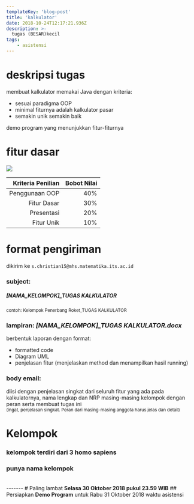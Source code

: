 ```yaml
---
templateKey: 'blog-post'
title: 'kalkulator'
date: 2018-10-24T12:17:21.936Z 
description: >-
  tugas (BESAR)kecil
tags:
    - asistensi
---
```


# deskripsi tugas
membuat kalkulator memakai Java dengan kriteria: 
- sesuai paradigma OOP
- minimal fiturnya adalah kalkulator pasar
- semakin unik semakin baik   

demo program yang menunjukkan fitur-fiturnya
# fitur dasar
<img src="https://s12emagst.akamaized.net/products/14501/14500602/images/res_03a71ff180fdab0cd6663061f64286ca_full.jpg" class="center smaller"/>     

 Kriteria Penilian 	| Bobot Nilai 	|
-------------------:|-------------:	|
Penggunaan OOP    	| 40%         	|
Fitur Dasar       	| 30%         	|
Presentasi        	| 20%         	|
Fitur Unik        	| 10%         	|

# format pengiriman 
dikirim ke `s.christian15@mhs.matematika.its.ac.id`
### subject:
##### [NAMA_KELOMPOK]_TUGAS KALKULATOR    
<small>contoh: Kelompok Penerbang Roket_TUGAS KALKULATOR</small>
### lampiran: <i>[NAMA_KELOMPOK]_TUGAS KALKULATOR.docx</i>
berbentuk laporan dengan format: 
- formatted code 
- Diagram UML 
- penjelasan fitur (menjelaskan method dan menampilkan hasil running)


### body email: 
diisi dengan penjelasan singkat dari seluruh fitur yang ada pada kalkulatornya, nama lengkap dan NRP masing-masing kelompok dengan peran serta membuat tugas ini    
<small>(ingat, penjelasan singkat. Peran dari masing-masing anggota harus jelas dan detail)</small>

# Kelompok 
### kelompok terdiri dari 3 homo sapiens
### punya nama kelompok 
<br>
-------
# Paling lambat <b>Selasa 30 Oktober 2018 pukul 23.59 WIB</b>
## Persiapkan <b>Demo Program</b> untuk Rabu 31 Oktober 2018 waktu asistensi</b>
